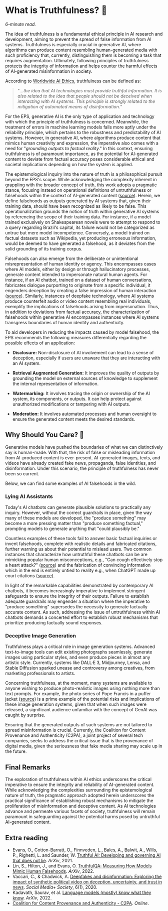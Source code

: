 # What is Truthfulness? 🔎

_6-minute read._

The idea of truthfulness is a fundamental ethical principle in AI research and development, aiming to prevent the spread of false information from AI systems. Truthfulness is especially crucial in generative AI, where algorithms can produce content resembling human-generated media with such proficiency that, currently, distinguishing them is becoming a task that requires augmentation. Ultimately, following principles of truthfulness protects the integrity of information and helps counter the harmful effects of AI-generated misinformation in society.

According to [Worldwide AI Ethics](https://en.airespucrs.org/worldwide-ai-ethics), truthfulness can be defined as:

> "_...the idea that AI technologies must provide truthful information. It is also related to the idea that people should not be deceived when interacting with AI systems. This principle is strongly related to the mitigation of automated means of disinformation._"

For the EPS, generative AI is the only type of application and technology with which the principle of truthfulness is concerned. Meanwhile, the treatment of errors in machine learning models falls more aptly under the reliability principle, which pertains to the robustness and predictability of AI systems. However, in generative AI, where algorithms produce content that mimics human creativity and expression, the imperative also comes with a need for "_grounding outputs to factual reality_." In this context, ensuring truthfulness is of paramount importance, as the potential for AI-generated content to deviate from factual accuracy poses considerable ethical and societal implications depending on how the system is applied.

The epistemological inquiry into the nature of truth is a philosophical pursuit beyond the EPS's scope. While acknowledging the complexity inherent in grappling with the broader concept of truth, this work adopts a pragmatic stance, focusing instead on operational definitions of untruthfulness or falsehoods within the context of AI-generated content ([source](https://arxiv.org/abs/2110.06674)). Herein, we define falsehoods as outputs generated by AI systems that, given their training data, should have been recognized as likely to be false. This operationalization grounds the notion of truth within generative AI systems by referencing the scope of their training data. For instance, if a model trained exclusively on Shakespearean novels were to attempt to respond to a query regarding Brazil's capital, its failure would not be categorized as untrue but mere model incompetence. Conversely, a model trained on factual datasets such as Wikipedia, yet producing erroneous information, would be deemed to have generated a falsehood, as it deviates from the solid grounding of its training corpus.

Falsehoods can also emerge from the deliberate or unintentional misrepresentation of human identity or agency. This encompasses cases where AI models, either by design or through hallucinatory processes, generate content intended to impersonate natural human agents. For instance, if an AI chatbot, trained on a dataset of human conversations, fabricates dialogue purporting to originate from a specific individual, it engenders deception by creating a false impression of human interaction ([source](https://www.vice.com/en/article/jg5ew4/gpt4-hired-unwitting-taskrabbit-worker)). Similarly, instances of deepfake technology, where AI systems produce counterfeit audio or video content resembling real individuals, exemplify the implications of falsehoods arising from impersonation. Thus, in addition to deviations from factual accuracy, the characterization of falsehoods within generative AI encompasses instances where AI systems transgress boundaries of human identity and authenticity.

To aid developers in reducing the impacts caused by model falsehood, the EPS recommends the following measures differentially regarding the possible effects of an application:

- **Disclosure:** Non-disclosure of AI involvement can lead to a sense of deception, especially if users are unaware that they are interacting with an AI system.

- **Retrieval Augmented Generation:** It improves the quality of outputs by grounding the model on external sources of knowledge to supplement the internal representation of information.

- **Watermarking:** It involves tracing the origin or ownership of the AI system, its components, or outputs. It can help protect against unauthorized modifications or tampering with AI outputs.

- **Moderation:** It involves automated processes and human oversight to ensure the generated content meets the desired standards.

## Why Should You Care? 🤔

Generative models have pushed the boundaries of what we can distinctively say is human-made. With that, the risk of false or misleading information from AI-produced content is ever-present. AI-generated images, texts, and videos have already created fake news, propaganda, false identities, and disinformation. Under this scenario, the principle of truthfulness has never been so current.

Below, we can find some examples of AI falsehoods in the wild.

### Lying AI Assistants

Today's AI chatbots can generate plausible solutions to practically any inquiry. However, without the correct guardrails in place, given the way many of these models are developed, the "produce something" may become a more pressing matter than "produce something factual," prompting models to generate anything that "could plausibly be."

Countless examples of these tools fail to answer basic factual inquiries or invent falsehoods, complete with realistic details and fabricated citations, further warning us about their potential to mislead users. Two common instances that characterize how untruthful these chatbots can be are mimicking popular human misconceptions, e.g., "Can cough effectively stop a heart attack?" ([source](https://arxiv.org/abs/2109.07958)) and the fabrication of convincing information which in the end is entirely untied to reality e.g., when ChatGPT made up court citations ([source](https://www.theguardian.com/technology/2023/jun/23/two-us-lawyers-fined-submitting-fake-court-citations-chatgpt)).

In light of the remarkable capabilities demonstrated by contemporary AI chatbots, it becomes increasingly imperative to implement stringent safeguards to ensure the integrity of their outputs. Failure to establish adequate guardrails may engender a situation where the imperative to "produce something" supersedes the necessity to generate factually accurate content. As such, addressing the issue of untruthfulness within AI chatbots demands a concerted effort to establish robust mechanisms that prioritize producing factually sound responses.

### Deceptive Image Generation

Truthfulness plays a critical role in image generation systems. Advanced text-to-image tools can edit existing photographs seamlessly, generate images using particular styles, and even produce pieces in almost any artistic style. Currently, systems like DALL·E 3, Midjourney, Lensa, and Stable Diffusion sparked unease and controversy among creatives, from marketing professionals to artists.

Concerning truthfulness, at the moment, many systems are available to anyone wishing to produce photo-realistic images using nothing more than text prompts. For example, the photo series of Pope Francis in a puffer jacket ([source](https://www.cbsnews.com/news/pope-francis-puffer-jacket-fake-photos-deepfake-power-peril-of-ai/)) is a prime example of the potential risks and implications of these image generation systems, given that when such images were released, a significant audience unfamiliar with the concept of GenAI was caught by surprise.

Ensuring that the generated outputs of such systems are not tailored to spread misinformation is crucial. Currently, the Coalition for Content Provenance and Authenticity (C2PA), a joint project of several tech companies, seeks to address the critical issue that is the provenance of digital media, given the seriousness that fake media sharing may scale up in the future.

## Final Remarks

The exploration of truthfulness within AI ethics underscores the critical imperative to ensure the integrity and reliability of AI-generated content. While acknowledging the complexities surrounding the epistemological nature of truth, the pragmatic approach adopted herein underscores the practical significance of establishing robust mechanisms to mitigate the proliferation of misinformation and deceptive content. As AI technologies advance and permeate various facets of society, truthfulness will remain paramount in safeguarding against the potential harms posed by untruthful AI-generated content.

## Extra reading

- Evans, O., Cotton-Barratt, O., Finnveden, L., Bales, A., Balwit, A., Wills, P., Righetti, L. and Saunder, W. [Truthful AI: Developing and governing AI that does not lie](https://arxiv.org/abs/2110.06674).  _ArXiv_, 2021.
- Lin, S., Hilton, J., and Evans, O. [TruthfulQA: Measuring How Models Mimic Human Falsehoods](https://arxiv.org/abs/2109.07958).  _ArXiv_, 2022.
- Vaccari, C., & Chadwick, A. [Deepfakes and disinformation: Exploring the impact of synthetic political video on deception, uncertainty, and trust in news](https://journals.sagepub.com/doi/full/10.1177/2056305120903408). _Social Media+ Society_, 6(1), 2020.
- Kadavath, Saurav, et al. [Language models (mostly) know what they know](https://arxiv.org/abs/2207.05221).  _ArXiv_, 2022.
- [Coalition for Content Provenance and Authenticity - C2PA](https://c2pa.org/). _Online_.
